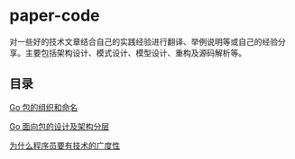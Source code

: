 # paper-code

对一些好的技术文章结合自己的实践经验进行翻译、举例说明等或自己的经验分享。主要包括架构设计、模式设计、模型设计、重构及源码解析等。

## 目录

[Go 包的组织和命名](https://github.com/danceyoung/paper-code/blob/master/package-style-guideline/packagestyleguideline.md)

[Go 面向包的设计及架构分层](https://github.com/danceyoung/paper-code/blob/master/package-oriented-design/packageorienteddesign.md)

[为什么程序员要有技术的广度性](https://)
